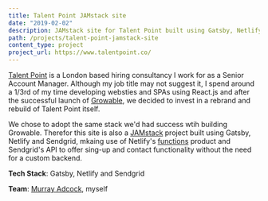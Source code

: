 ```yaml
---
title: Talent Point JAMstack site
date: "2019-02-02"
description: JAMstack site for Talent Point built using Gatsby, Netlify and Sendgrid.
path: /projects/talent-point-jamstack-site
content_type: project
project_url: https://www.talentpoint.co/
---
```


[Talent Point](https://www.talentpoint.co/) is a London based hiring consultancy I work for as a Senior Account Manager. Although my job title may not suggest it, I spend around a 1/3rd of my time developing websties and SPAs using React.js and after the successful launch of [Growable](https://www.growable.io), we decided to invest in a rebrand and rebuild of Talent Point itself.

We chose to adopt the same stack we'd had success wtih building Growable. Therefor this site is also a [JAMstack](https://jamstack.org/) project built using Gatsby, Netlify and Sendgrid, mkaing use of Netlify's [functions](https://www.netlify.com/products/functions/) product and Sendgrid's API to offer sing-up and contact functionality without the need for a custom backend.

**Tech Stack**: Gatsby, Netlify and Sendgrid

**Team**: [Murray Adcock](https://www.theadhocracy.co.uk/), myself
